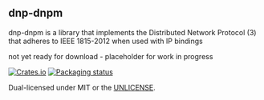 dnp-dnpm
------------
dnp-dnpm is a library that implements the Distributed Network Protocol (3)
that adheres to IEEE 1815-2012 when used with IP bindings

not yet ready for download - placeholder for work in progress

<!-- [![Build status](https://github.com/skynav/dnp/workflows/ci/badge.svg)](https://github.com/skynav/dnp/actions) -->
[![Crates.io](https://img.shields.io/crates/v/dnp.svg)](https://crates.io/crates/dnp)
[![Packaging status](https://repology.org/badge/tiny-repos/dnp.svg)](https://repology.org/project/dnp/badges)

Dual-licensed under MIT or the [UNLICENSE](https://unlicense.org).
